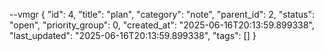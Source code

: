 --vmgr
{
  "id": 4,
  "title": "plan",
  "category": "note",
  "parent_id": 2,
  "status": "open",
  "priority_group": 0,
  "created_at": "2025-06-16T20:13:59.899338",
  "last_updated": "2025-06-16T20:13:59.899338",
  "tags": []
}

